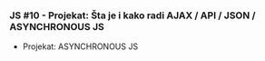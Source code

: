 ### JS #10 - Projekat: Šta je i kako radi AJAX / API / JSON / ASYNCHRONOUS JS

- Projekat: ASYNCHRONOUS JS
 
